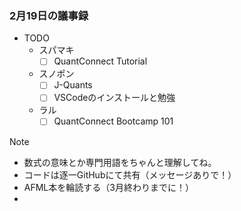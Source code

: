 ### 2月19日の議事録
- TODO
  - スパマキ
    - [ ] QuantConnect Tutorial
  - スノポン
    - [ ] J-Quants
    - [ ] VSCodeのインストールと勉強
  - ラル
    - [ ] QuantConnect Bootcamp 101

Note
- 数式の意味とか専門用語をちゃんと理解してね。
- コードは逐一GitHubにて共有（メッセージありで！）
- AFML本を輪読する（3月終わりまでに！）
- 